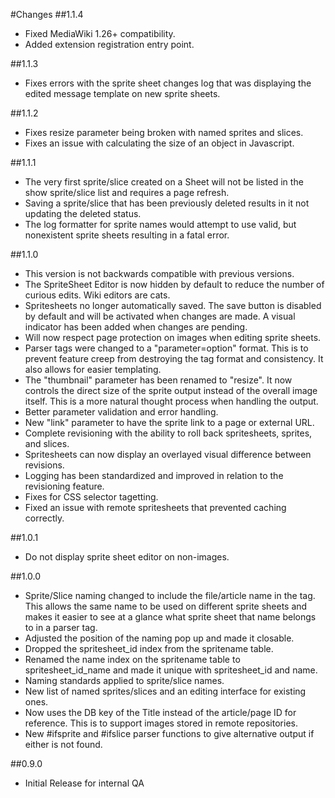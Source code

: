 #Changes
##1.1.4
* Fixed MediaWiki 1.26+ compatibility.
* Added extension registration entry point.

##1.1.3
* Fixes errors with the sprite sheet changes log that was displaying the edited message template on new sprite sheets.

##1.1.2
* Fixes resize parameter being broken with named sprites and slices.
* Fixes an issue with calculating the size of an object in Javascript.

##1.1.1
* The very first sprite/slice created on a Sheet will not be listed in the show sprite/slice list and requires a page refresh.
* Saving a sprite/slice that has been previously deleted results in it not updating the deleted status.
* The log formatter for sprite names would attempt to use valid, but nonexistent sprite sheets resulting in a fatal error.

##1.1.0
* This version is not backwards compatible with previous versions.
* The SpriteSheet Editor is now hidden by default to reduce the number of curious edits.  Wiki editors are cats.
* Spritesheets no longer automatically saved.  The save button is disabled by default and will be activated when changes are made.  A visual indicator has been added when changes are pending.
* Will now respect page protection on images when editing sprite sheets.
* Parser tags were changed to a "parameter=option" format.  This is to prevent feature creep from destroying the tag format and consistency.  It also allows for easier templating.
* The "thumbnail" parameter has been renamed to "resize".  It now controls the direct size of the sprite output instead of the overall image itself.  This is a more natural thought process when handling the output.
* Better parameter validation and error handling.
* New "link" parameter to have the sprite link to a page or external URL.
* Complete revisioning with the ability to roll back spritesheets, sprites, and slices.
* Spritesheets can now display an overlayed visual difference between revisions.
* Logging has been standardized and improved in relation to the revisioning feature.
* Fixes for CSS selector tagetting.
* Fixed an issue with remote spritesheets that prevented caching correctly.

##1.0.1
* Do not display sprite sheet editor on non-images.

##1.0.0
* Sprite/Slice naming changed to include the file/article name in the tag.  This allows the same name to be used on different sprite sheets and makes it easier to see at a glance what sprite sheet that name belongs to in a parser tag.
* Adjusted the position of the naming pop up and made it closable.
* Dropped the spritesheet_id index from the spritename table.
* Renamed the name index on the spritename table to spritesheet_id_name and made it unique with spritesheet_id and name.
* Naming standards applied to sprite/slice names.
* New list of named sprites/slices and an editing interface for existing ones.
* Now uses the DB key of the Title instead of the article/page ID for reference.  This is to support images stored in remote repositories.
* New #ifsprite and #ifslice parser functions to give alternative output if either is not found.

##0.9.0
* Initial Release for internal QA
